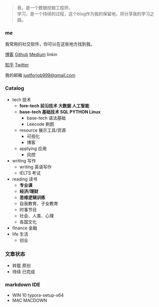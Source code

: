 > 我，是一个数据挖掘工程师，  
> 学习，是一个持续的过程，这个blog作为我的保留地，将分享我的学习之路。

### me
我常用的社交软件，你可以在这些地方找到我。

[博客](https://github.com/studentlynn/studentlynn.github.io)
[Github](http://github.com/studentlynn)
[Medium](https://medium.com/@justforjob999)
linkin

[知乎](https://www.zhihu.com/)
[Twitter](https://twitter.com/)

我的邮箱 justforjob999@gmail.com

### Catalog
- tech 技术
    - **fore-tech 前沿技术 大数据 人工智能**
    - **base-tech 基础技术 SQL PYTHON Linux**
        - base-tech 语法基础
        - Leecode 刷题
    - resource 展示工具/资源
        - 可视化
        - 博客
    - applying 应用
        - 风控
- writing 写作
    - writing 英语写作
    - IELTS 考试
- reading 读书
    - **专业课**
    - **经济/理财**
    - **思维逻辑训练**
    - 自我教育、子女教育
    - 时事节目
    - 社会、人类、心理
    - 各国文化
- finance 金融
- life 生活
    - 创业

### 文章状态
- 转载 原创
- 待续 已完成

### markdown IDE
- WIN 10 typora-setup-x64
- MAC MACDOWN